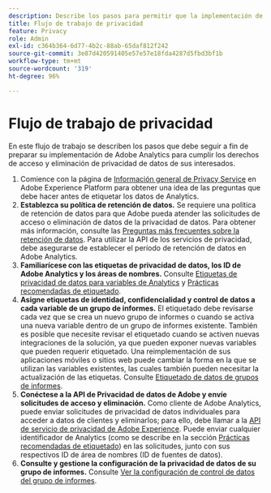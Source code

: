 ```yaml
---
description: Describe los pasos para permitir que la implementación de Adobe Analytics admita el acceso a la privacidad de datos de los usuarios y los derechos de eliminación de estos.
title: Flujo de trabajo de privacidad
feature: Privacy
role: Admin
exl-id: c364b364-6d77-4b2c-88ab-65daf812f242
source-git-commit: 3e87d420591405e57e57e18fda4287d5fbd3bf1b
workflow-type: tm+mt
source-wordcount: '319'
ht-degree: 96%

---
```


# Flujo de trabajo de privacidad

En este flujo de trabajo se describen los pasos que debe seguir a fin de preparar su implementación de Adobe Analytics para cumplir los derechos de acceso y eliminación de privacidad de datos de sus interesados.

1. Comience con la página de [Información general de Privacy Service](https://experienceleague.adobe.com/docs/experience-platform/privacy/home.html?lang=es) en Adobe Experience Platform para obtener una idea de las preguntas que debe hacer antes de etiquetar los datos de Analytics.
1. **Establezca su política de retención de datos.** Se requiere una política de retención de datos para que Adobe pueda atender las solicitudes de acceso o eliminación de datos de la privacidad de datos.  Para obtener más información, consulte las [Preguntas más frecuentes sobre la retención de datos](/help/technotes/data-retention.md). Para utilizar la API de los servicios de privacidad, debe asegurarse de establecer el período de retención de datos en Adobe Analytics.
1. **Familiarícese con las etiquetas de privacidad de datos, los ID de Adobe Analytics y los áreas de nombres.** Consulte [Etiquetas de privacidad de datos para variables de Analytics](/help/admin/admin/c-data-governance/data-labeling/gdpr-labels.md) y [Prácticas recomendadas de etiquetado](/help/admin/admin/c-data-governance/data-labeling/gdpr-analytics-ids.md).
1. **Asigne etiquetas de identidad, confidencialidad y control de datos a cada variable de un grupo de informes.** El etiquetado debe revisarse cada vez que se crea un nuevo grupo de informes o cuando se activa una nueva variable dentro de un grupo de informes existente. También es posible que necesite revisar el etiquetado cuando se activen nuevas integraciones de la solución, ya que pueden exponer nuevas variables que pueden requerir etiquetado. Una reimplementación de sus aplicaciones móviles o sitios web puede cambiar la forma en la que se utilizan las variables existentes, las cuales también pueden necesitar la actualización de las etiquetas. Consulte [Etiquetado de datos de grupos de informes](/help/admin/admin/c-data-governance/data-labeling/gdpr-namespaces.md).
1. **Conéctese a la API de Privacidad de datos de Adobe y envíe solicitudes de acceso y eliminación.** Como cliente de Adobe Analytics, puede enviar solicitudes de privacidad de datos individuales para acceder a datos de clientes y eliminarlos; para ello, debe llamar a la [API de servicio de privacidad de Adobe Experience](https://experienceleague.adobe.com/docs/experience-platform/privacy/api/overview.html?lang=es). Puede enviar cualquier identificador de Analytics (como se describe en la sección [Prácticas recomendadas de etiquetado](/help/admin/admin/c-data-governance/data-labeling/gdpr-analytics-ids.md)) en las solicitudes, junto con sus respectivos ID de área de nombres (ID de fuentes de datos).
1. **Consulte y gestione la configuración de la privacidad de datos de su grupo de informes.** Consulte [Ver la configuración de control de datos del grupo de informes](/help/admin/admin/c-data-governance/data-labeling/gdpr-view-settings.md).
